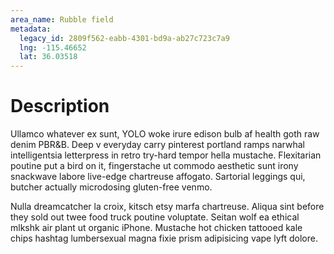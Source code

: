 ```yaml
---
area_name: Rubble field
metadata:
  legacy_id: 2809f562-eabb-4301-bd9a-ab27c723c7a9
  lng: -115.46652
  lat: 36.03518
---
```

# Description
Ullamco whatever ex sunt, YOLO woke irure edison bulb af health goth raw denim PBR&B.  Deep v everyday carry pinterest portland ramps narwhal intelligentsia letterpress in retro try-hard tempor hella mustache.  Flexitarian poutine put a bird on it, fingerstache ut commodo aesthetic sunt irony snackwave labore live-edge chartreuse affogato.  Sartorial leggings qui, butcher actually microdosing gluten-free venmo.

Nulla dreamcatcher la croix, kitsch etsy marfa chartreuse.  Aliqua sint before they sold out twee food truck poutine voluptate.  Seitan wolf ea ethical mlkshk air plant ut organic iPhone.  Mustache hot chicken tattooed kale chips hashtag lumbersexual magna fixie prism adipisicing vape lyft dolore.
